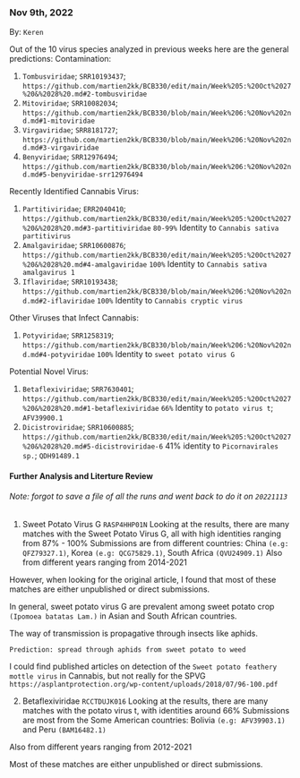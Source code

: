 ### Nov 9th, 2022
By: `Keren`

Out of the 10 virus species analyzed in previous weeks here are the general predictions:
Contamination: 
1. `Tombusviridae`; `SRR10193437`; `https://github.com/martien2kk/BCB330/edit/main/Week%205:%20Oct%2027%20&%2028%20.md#2-tombusviridae`
2. `Mitoviridae`; `SRR10082034`; `https://github.com/martien2kk/BCB330/blob/main/Week%206:%20Nov%202nd.md#1-mitoviridae`
3. `Virgaviridae`; `SRR8181727`; `https://github.com/martien2kk/BCB330/blob/main/Week%206:%20Nov%202nd.md#3-virgaviridae`
4. `Benyviridae`; `SRR12976494`; `https://github.com/martien2kk/BCB330/blob/main/Week%206:%20Nov%202nd.md#5-benyviridae-srr12976494`

Recently Identified Cannabis Virus:
1. `Partitiviridae`; `ERR2040410`; `https://github.com/martien2kk/BCB330/edit/main/Week%205:%20Oct%2027%20&%2028%20.md#3-partitiviridae`
  `80-99%` Identity to `Cannabis sativa partitivirus` 
2. `Amalgaviridae`; `SRR10600876`; `https://github.com/martien2kk/BCB330/edit/main/Week%205:%20Oct%2027%20&%2028%20.md#4-amalgaviridae`
  `100%` Identity to `Cannabis sativa amalgavirus 1`
3. `Iflaviridae`; `SRR10193438`; `https://github.com/martien2kk/BCB330/blob/main/Week%206:%20Nov%202nd.md#2-iflaviridae`
  `100%` Identity to `Cannabis cryptic virus`

Other Viruses that Infect Cannabis:
1. `Potyviridae`; `SRR1258319`; `https://github.com/martien2kk/BCB330/blob/main/Week%206:%20Nov%202nd.md#4-potyviridae`
   `100%` Identity to `sweet potato virus G`
   
Potential Novel Virus: 
1. `Betaflexiviridae`; `SRR7630401`; `https://github.com/martien2kk/BCB330/edit/main/Week%205:%20Oct%2027%20&%2028%20.md#1-betaflexiviridae`
  `66%` Identity to `potato virus t`; `AFV39900.1`
2. `Dicistroviridae`; `SRR10600885`; `https://github.com/martien2kk/BCB330/edit/main/Week%205:%20Oct%2027%20&%2028%20.md#5-dicistroviridae-6`
  41% identity to `Picornavirales sp.`; `QDH91489.1` 

#### Further Analysis and Literture Review
###### Note: forgot to save a file of all the runs and went back to do it on `20221113`

1. Sweet Potato Virus G `RASP4HHP01N`
Looking at the results, there are many matches with the Sweet Potato Virus G, all with high identities ranging from 87% - 100%
Submissions are from different countries: China `(e.g: QFZ79327.1)`, Korea `(e.g: QCG75829.1)`, South Africa `(QVU24909.1)`
Also from different years ranging from 2014-2021 

However, when looking for the original article, I found that most of these matches are either unpublished or direct submissions. 

In general, sweet potato virus G are prevalent among sweet potato crop `(Ipomoea batatas Lam.)` in Asian and South African countries.

The way of transmission is propagative through insects like aphids.

`Prediction: spread through aphids from sweet potato to weed`

I could find published articles on detection of the `Sweet potato feathery mottle virus` in Cannabis, but not really for the SPVG
`https://asplantprotection.org/wp-content/uploads/2018/07/96-100.pdf`

2. Betaflexiviridae `RCCTDUJK016`
Looking at the results, there are many matches with the potato virus t, with identities around 66%
Submissions are most from the Some American countries: Bolivia `(e.g: AFV39903.1)` and Peru `(BAM16482.1)`

Also from different years ranging from 2012-2021

Most of these matches are either unpublished or direct submissions. 
